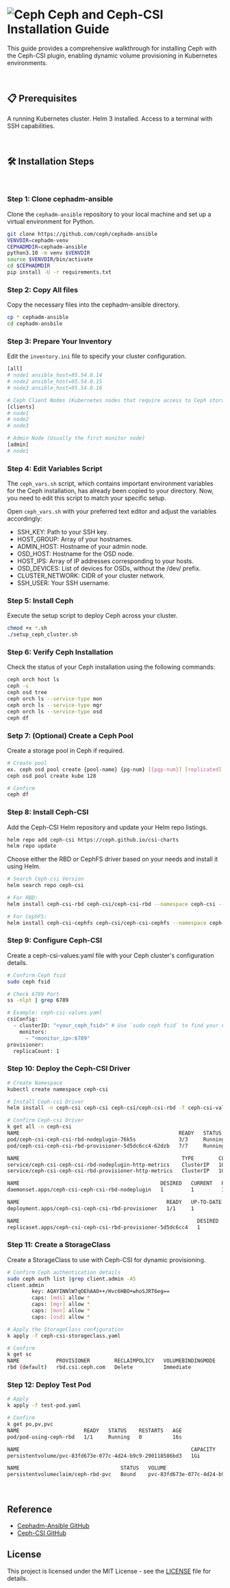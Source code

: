 # ![Ceph](https://img.shields.io/badge/-Ceph-E24C27?style=flat-square&logo=ceph&logoColor=white) Ceph and Ceph-CSI Installation Guide
This guide provides a comprehensive walkthrough for installing Ceph with the Ceph-CSI plugin, enabling dynamic volume provisioning in Kubernetes environments.

<br/>

## 📋 Prerequisites
A running Kubernetes cluster.
Helm 3 installed.
Access to a terminal with SSH capabilities.

<br/>

## 🛠️ Installation Steps

<br/>

### Step 1: Clone cephadm-ansible
Clone the `cephadm-ansible` repository to your local machine and set up a virtual environment for Python.
```bash
git clone https://github.com/ceph/cephadm-ansible
VENVDIR=cephadm-venv
CEPHADMDIR=cephadm-ansible
python3.10 -m venv $VENVDIR
source $VENVDIR/bin/activate
cd $CEPHADMDIR
pip install -U -r requirements.txt
```

### Step 2: Copy All files
Copy the necessary files into the cephadm-ansible directory.
```bash
cp * cephadm-ansible
cd cephadm-ansbile
```

### Step 3: Prepare Your Inventory
Edit the `inventory.ini` file to specify your cluster configuration.
```bash
[all]
# node1 ansible_host=95.54.0.14
# node2 ansible_host=95.54.0.15
# node3 ansible_host=95.54.0.16

# Ceph Client Nodes (Kubernetes nodes that require access to Ceph storage)
[clients]
# node1
# node2
# node3

# Admin Node (Usually the first monitor node)
[admin]
# node1
```

### Step 4: Edit Variables Script
The `ceph_vars.sh` script, which contains important environment variables for the Ceph installation, has already been copied to your directory. Now, you need to edit this script to match your specific setup.

Open `ceph_vars.sh` with your preferred text editor and adjust the variables accordingly:
  - SSH_KEY: Path to your SSH key.
  - HOST_GROUP: Array of your hostnames.
  - ADMIN_HOST: Hostname of your admin node.
  - OSD_HOST: Hostname for the OSD node.
  - HOST_IPS: Array of IP addresses corresponding to your hosts.
  - OSD_DEVICES: List of devices for OSDs, without the /dev/ prefix.
  - CLUSTER_NETWORK: CIDR of your cluster network.
  - SSH_USER: Your SSH username.


### Step 5: Install Ceph
Execute the setup script to deploy Ceph across your cluster.
```bash
chmod +x *.sh
./setup_ceph_cluster.sh
```

### Step 6: Verify Ceph Installation

Check the status of your Ceph installation using the following commands:
```bash
ceph orch host ls
ceph -s
ceph osd tree
ceph orch ls --service-type mon
ceph orch ls --service-type mgr
ceph orch ls --service-type osd
ceph df
```

### Setp 7: (Optional) Create a Ceph Pool

Create a storage pool in Ceph if required.
```bash
# Create pool
ex. ceph osd pool create {pool-name} {pg-num} [{pgp-num}] [replicated] [crush-rule-name] [expected-num-objects]
ceph osd pool create kube 128

# Confirm
ceph df
```

### Step 8: Install Ceph-CSI

Add the Ceph-CSI Helm repository and update your Helm repo listings.
```bash
helm repo add ceph-csi https://ceph.github.io/csi-charts
helm repo update
```

Choose either the RBD or CephFS driver based on your needs and install it using Helm.

```bash
# Search Ceph-csi Version
helm search repo ceph-csi

# For RBD:
helm install ceph-csi-rbd ceph-csi/ceph-csi-rbd --namespace ceph-csi --create-namespace --version <chart_version>

# For CephFS:
helm install ceph-csi-cephfs ceph-csi/ceph-csi-cephfs --namespace ceph-csi --create-namespace --version <chart_version>
```

### Step 9: Configure Ceph-CSI
Create a ceph-csi-values.yaml file with your Ceph cluster's configuration details.

```bash
# Confirm Ceph fsid
sudo ceph fsid

# Check 6789 Port
ss -nlpt | grep 6789

# Example: ceph-csi-values.yaml
csiConfig:
  - clusterID: "<your_ceph_fsid>" # Use `sudo ceph fsid` to find your Ceph fsid
    monitors:
      - "<monitor_ip>:6789"
provisioner:
  replicaCount: 1
```

### Step 10: Deploy the Ceph-CSI Driver
```bash
# Create Namespace 
kubectl create namespace ceph-csi

# Install Ceph-csi Driver
helm install -n ceph-csi ceph-csi ceph-csi/ceph-csi-rbd -f ceph-csi-values.yaml

# Confirm Ceph-csi Driver
k get all -n ceph-csi
NAME                                                    READY   STATUS    RESTARTS   AGE
pod/ceph-csi-ceph-csi-rbd-nodeplugin-76k5s              3/3     Running   0          3s
pod/ceph-csi-ceph-csi-rbd-provisioner-5d5dc6cc4-62dzb   7/7     Running   0          3s

NAME                                                     TYPE        CLUSTER-IP      EXTERNAL-IP   PORT(S)    AGE
service/ceph-csi-ceph-csi-rbd-nodeplugin-http-metrics    ClusterIP   10.233.37.117   <none>        8080/TCP   3s
service/ceph-csi-ceph-csi-rbd-provisioner-http-metrics   ClusterIP   10.233.41.120   <none>        8080/TCP   3s

NAME                                              DESIRED   CURRENT   READY   UP-TO-DATE   AVAILABLE   NODE SELECTOR   AGE
daemonset.apps/ceph-csi-ceph-csi-rbd-nodeplugin   1         1         1       1            1           <none>          3s

NAME                                                READY   UP-TO-DATE   AVAILABLE   AGE
deployment.apps/ceph-csi-ceph-csi-rbd-provisioner   1/1     1            1           3s

NAME                                                          DESIRED   CURRENT   READY   AGE
replicaset.apps/ceph-csi-ceph-csi-rbd-provisioner-5d5dc6cc4   1         1         1       3s
```

### Step 11: Create a StorageClass
Create a StorageClass to use with Ceph-CSI for dynamic provisioning.

```bash
# Confirm Ceph authentication details
sudo ceph auth list |grep client.admin -A5
client.admin
        key: AQAYINNlW7qOEhAAO++/Hvc6HBO+whoSJRT6eg==
        caps: [mds] allow *
        caps: [mgr] allow *
        caps: [mon] allow *
        caps: [osd] allow *

# Apply the StorageClass configuration
k apply -f ceph-csi-storageclass.yaml 

# Confirm
k get sc
NAME            PROVISIONER        RECLAIMPOLICY   VOLUMEBINDINGMODE   ALLOWVOLUMEEXPANSION   AGE
rbd (default)   rbd.csi.ceph.com   Delete          Immediate           true      
```

### Step 12: Deploy Test Pod
```bash
# Apply
k apply -f test-pod.yaml

# Confirm
k get po,pv,pvc
NAME                     READY   STATUS    RESTARTS   AGE
pod/pod-using-ceph-rbd   1/1     Running   0          16s

NAME                                                        CAPACITY   ACCESS MODES   RECLAIM POLICY   STATUS   CLAIM                  STORAGECLASS   VOLUMEATTRIBUTESCLASS   REASON   AGE
persistentvolume/pvc-83fd673e-077c-4d24-b9c9-290118586bd3   1Gi        RWO            Delete           Bound    default/ceph-rbd-pvc   rbd            <unset>                          16s

NAME                                 STATUS   VOLUME                                     CAPACITY   ACCESS MODES   STORAGECLASS   VOLUMEATTRIBUTESCLASS   AGE
persistentvolumeclaim/ceph-rbd-pvc   Bound    pvc-83fd673e-077c-4d24-b9c9-290118586bd3   1Gi        RWO            rbd            <unset>                 16s
```

<br/>

## Reference
- [Cephadm-Ansible GitHub](https://github.com/ceph/cephadm-ansible)
- [Ceph-CSI GitHub](https://github.com/ceph/ceph-csi)

## License
This project is licensed under the MIT License - see the [LICENSE](LICENSE) file for details.